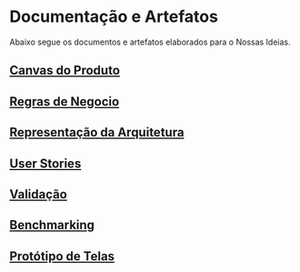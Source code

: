 # Documentação e Artefatos

Abaixo segue os documentos e artefatos elaborados para o Nossas Ideias.

## [Canvas do Produto](canvas-do-produto.md)

## [Regras de Negocio](regras-negocio.md)

## [Representação da Arquitetura](representacao-da-arquitetura.md) 

## [User Stories](user-storie.md)

## [Validação](validacao.md)

## [Benchmarking](benchmarking.md)

## [Protótipo de Telas](prototipos.md)

